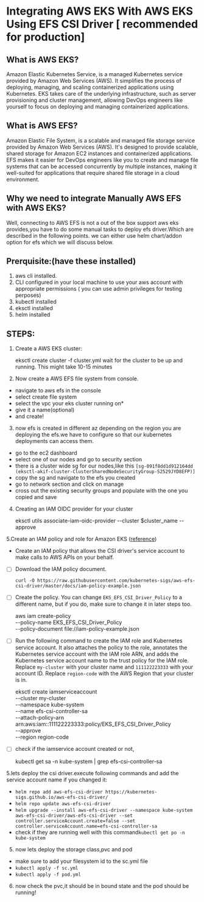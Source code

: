 # **Integrating AWS EKS With AWS  EKS Using EFS CSI Driver** [ recommended for production]


## What is AWS EKS?

Amazon Elastic Kubernetes Service, is a managed Kubernetes service provided by Amazon Web Services (AWS). It simplifies the process of deploying, managing, and scaling containerized applications using Kubernetes. EKS takes care of the underlying infrastructure, such as server provisioning and cluster management, allowing DevOps engineers like yourself to focus on deploying and managing containerized applications.

  

## What is AWS EFS?

Amazon Elastic File System, is a scalable and managed file storage service provided by Amazon Web Services (AWS). It's designed to provide scalable, shared storage for Amazon EC2 instances and containerized applications. EFS makes it easier for DevOps engineers like you to create and manage file systems that can be accessed concurrently by multiple instances, making it well-suited for applications that require shared file storage in a cloud environment.

  

## Why we need to integrate Manually AWS EFS with AWS EKS?

Well, connecting to AWS EFS is not a out of the box support aws eks provides,you have to do some manual tasks to deploy efs driver.Which are described in the following points. we can either use helm chart/addon option for efs which we will discuss below.

  

## Prerquisite:(have these installed)

1.  aws cli installed.
2.  CLI configured in your local machine to use your aws account with appropriate permissions ( you can use admin privileges for testing perposes)
3.  kubectl installed
4. eksctl installed
5. helm installed

  

## STEPS:

 1. Create a AWS EKS cluster:

    eksctl create cluster -f cluster.yml
wait for the cluster to be up and running. This might take 10-15 minutes

 2. Now create a AWS EFS file system from console.
-  navigate to aws efs in the console
- select create file system
- select the vpc your eks cluster running on*
- give it a name(optional)
- and create!
3. now efs is created in different az depending on the region you are deploying the efs.we have to configure so that our kubernetes deployments can access them.
- go to the ec2 dashboard
- select one of our nodes and go to security section
- there is a cluster wide sg for our nodes,like this `[sg-091f8dd1d912164dd (eksctl-akif-cluster-ClusterSharedNodeSecurityGroup-S2529JYD8EFP)]`
- copy the sg and navigate to the efs you created
- go to network section and click on manage
- cross out the existing security groups and populate with the one you copied and save 
4.  Creating an IAM OIDC provider for your cluster

    eksctl utils associate-iam-oidc-provider --cluster $cluster_name --approve
    
   5.Create an IAM policy and role for Amazon EKS ([reference](https://github.com/kubernetes-sigs/aws-efs-csi-driver/blob/master/docs/iam-policy-create.md))
 -  Create an IAM policy that allows the CSI driver's service account to make calls to AWS APIs on your behalf.

 - [ ] Download the IAM policy document.

     `curl -O https://raw.githubusercontent.com/kubernetes-sigs/aws-efs-csi-driver/master/docs/iam-policy-example.json`

 - [ ] Create the policy. You can change `EKS_EFS_CSI_Driver_Policy` to a different name, but if you do, make sure to change it in later steps too.

    aws iam create-policy \
    --policy-name EKS_EFS_CSI_Driver_Policy \
    --policy-document file://iam-policy-example.json

 - [ ] Run the following command to create the IAM role and Kubernetes service account. It also attaches the policy to the role, annotates the Kubernetes service account with the IAM role ARN, and adds the Kubernetes service account name to the trust policy for the IAM role. Replace `my-cluster` with your cluster name and `111122223333` with your account ID. Replace `region-code` with the AWS Region that your cluster is in.
 

    eksctl create iamserviceaccount \
    --cluster my-cluster \
    --namespace kube-system \
    --name efs-csi-controller-sa \
    --attach-policy-arn arn:aws:iam::111122223333:policy/EKS_EFS_CSI_Driver_Policy \
    --approve \
    --region region-code

 - [ ] check if the iamservice account created or not,
 

    kubectl get sa -n kube-system | grep efs-csi-controller-sa

5.lets deploy the csi driver.execute following commands and add the service account name if you changed it:
- `helm repo add aws-efs-csi-driver https://kubernetes-sigs.github.io/aws-efs-csi-driver/`
- `helm repo update aws-efs-csi-driver`
- `helm upgrade --install aws-efs-csi-driver --namespace kube-system aws-efs-csi-driver/aws-efs-csi-driver --set controller.serviceAccount.create=false --set controller.serviceAccount.name=efs-csi-controller-sa `
- check if they are running well with this command`kubectl get po -n kube-system`


5. now lets deploy the storage class,pvc and pod
- make sure to add your filesystem id to the sc.yml file
- `kubectl apply -f sc.yml`
- `kubectl apply -f pod.yml`
6. now check the pvc,it should be in bound state and the pod should be running!  

